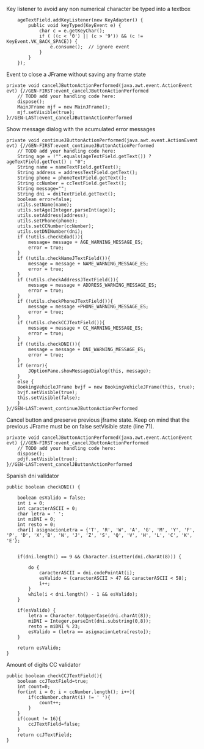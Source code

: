 Key listener to avoid any non numerical character be typed into a textbox

        ageTextField.addKeyListener(new KeyAdapter() {
            public void keyTyped(KeyEvent e) {
                char c = e.getKeyChar();
                if ( ((c < '0') || (c > '9')) && (c != KeyEvent.VK_BACK_SPACE)) {
                    e.consume();  // ignore event
                }
            }
        });

Event to close a JFrame without saving any frame state

    private void cancelJButtonActionPerformed(java.awt.event.ActionEvent evt) {//GEN-FIRST:event_cancelJButtonActionPerformed
        // TODO add your handling code here:
        dispose();
        MainJFrame mjf = new MainJFrame();
        mjf.setVisible(true);
    }//GEN-LAST:event_cancelJButtonActionPerformed
    
    

Show message dialog with the acumulated error messages

    private void continueJButtonActionPerformed(java.awt.event.ActionEvent evt) {//GEN-FIRST:event_continueJButtonActionPerformed
        // TODO add your handling code here:
        String age = !"".equals(ageTextField.getText()) ? ageTextField.getText() : "0";
        String name = nameTextField.getText();
        String address = addressTextField.getText();
        String phone = phoneTextField.getText();
        String ccNumber = ccTextField.getText();
        String message="";
        String dni = dniTextField.getText();
        boolean error=false;
        utils.setName(name);
        utils.setAge(Integer.parseInt(age));
        utils.setAddress(address);
        utils.setPhone(phone);
        utils.setCCNumber(ccNumber);
        utils.setDNINumber(dni);
        if (!utils.checkEdad()){
            message= message + AGE_WARNING_MESSAGE_ES;
            error = true;
        } 
        if (!utils.checkNameJTextField()){
            message = message + NAME_WARNING_MESSAGE_ES;
            error = true;
        }
        if (!utils.checkAddressJTextField()){
            message = message + ADDRESS_WARNING_MESSAGE_ES;
            error = true;
        }
        if (!utils.checkPhoneJTextField()){
            message = message +PHONE_WARNING_MESSAGE_ES;
            error = true;
        }
        if (!utils.checkCCJTextField()){
            message = message + CC_WARNING_MESSAGE_ES;
            error = true;
        }
        if (!utils.checkDNI()){
            message = message + DNI_WARNING_MESSAGE_ES;
            error = true;
        }
        if (error){
            JOptionPane.showMessageDialog(this, message);
        }
        else {
        BookingVehicleJFrame bvjf = new BookingVehicleJFrame(this, true);
        bvjf.setVisible(true);
        this.setVisible(false);
        }
    }//GEN-LAST:event_continueJButtonActionPerformed
    
Cancel button and preserve previous jframe state. Keep on mind that the previous JFrame must be on false setVisible state (line 71).

    private void cancelJButtonActionPerformed(java.awt.event.ActionEvent evt) {//GEN-FIRST:event_cancelJButtonActionPerformed
        // TODO add your handling code here:
        dispose();
        pdjf.setVisible(true);
    }//GEN-LAST:event_cancelJButtonActionPerformed


Spanish dni validator

    public boolean checkDNI() {
 
        boolean esValido = false;
        int i = 0;
        int caracterASCII = 0;
        char letra = ' ';
        int miDNI = 0;
        int resto = 0;
        char[] asignacionLetra = {'T', 'R', 'W', 'A', 'G', 'M', 'Y', 'F', 'P', 'D', 'X','B', 'N', 'J', 'Z', 'S', 'Q', 'V', 'H', 'L', 'C', 'K', 'E'};
 
 
        if(dni.length() == 9 && Character.isLetter(dni.charAt(8))) {
 
            do {
                caracterASCII = dni.codePointAt(i);
                esValido = (caracterASCII > 47 && caracterASCII < 58);
                i++;
            } 
            while(i < dni.length() - 1 && esValido);     
        }
 
        if(esValido) {
            letra = Character.toUpperCase(dni.charAt(8));
            miDNI = Integer.parseInt(dni.substring(0,8));
            resto = miDNI % 23;
            esValido = (letra == asignacionLetra[resto]);
        }
 
        return esValido;
    }
    
Amount of digits CC validator

    public boolean checkCCJTextField(){
        boolean ccJTextField=true;
        int count=0;
        for(int i = 0; i < ccNumber.length(); i++){
            if(ccNumber.charAt(i) != ' '){
                count++;
            }   
        }
        if(count != 16){
            ccJTextField=false;
        }       
        return ccJTextField;
    }
